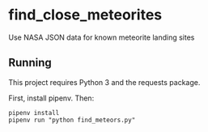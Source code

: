 # find_close_meteorites
Use NASA JSON data for known meteorite landing sites



## Running

This project requires Python 3 and the requests package.

First, install pipenv. Then:

```
pipenv install
pipenv run "python find_meteors.py"
```
